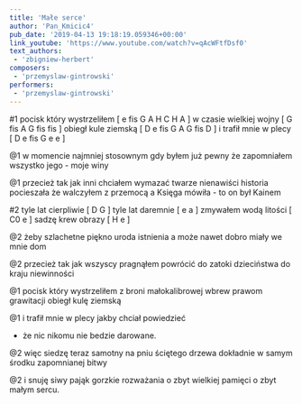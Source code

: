 ```yaml
---
title: 'Małe serce'
author: 'Pan_Kmicic4'
pub_date: '2019-04-13 19:18:19.059346+00:00'
link_youtube: 'https://www.youtube.com/watch?v=qAcWFtfDsf0'
text_authors:
 - 'zbigniew-herbert'
composers:
 - 'przemyslaw-gintrowski'
performers:
 - 'przemyslaw-gintrowski'
---
```


#1
pocisk który wystrzeliłem [ e fis G A H C H A ]
w czasie wielkiej wojny [ G fis A G fis fis ]
obiegł kule ziemską [ D e fis G A G  fis D ]
i trafił mnie w plecy [ D e fis G e e ]

@1
w momencie najmniej stosownym
gdy byłem już pewny
że zapomniałem wszystko
jego - moje winy

@1
przecież tak jak inni chciałem wymazać
twarze nienawiści
historia pocieszała że walczyłem z przemocą
a Księga mówiła - to on był Kainem

#2
tyle lat cierpliwie [ D G ]
tyle lat daremnie [ e a ]
zmywałem wodą litości [ C0 e ]
sadzę krew obrazy [ H e ]

@2
żeby szlachetne piękno
uroda istnienia
a może nawet dobro
miały we mnie dom

@2
przecież tak jak wszyscy
pragnąłem powrócić
do zatoki dzieciństwa
do kraju niewinności

@1
pocisk który wystrzeliłem
z broni małokalibrowej
wbrew prawom grawitacji
obiegł kulę ziemską

@1
i trafił mnie w plecy
jakby chciał powiedzieć
- że nic nikomu
nie bedzie darowane.

@2
więc siedzę teraz samotny
na pniu ściętego drzewa
dokładnie w samym środku
zapomnianej bitwy

@2
i snuję siwy pająk
gorzkie rozważania
o zbyt wielkiej pamięci
o zbyt małym sercu.